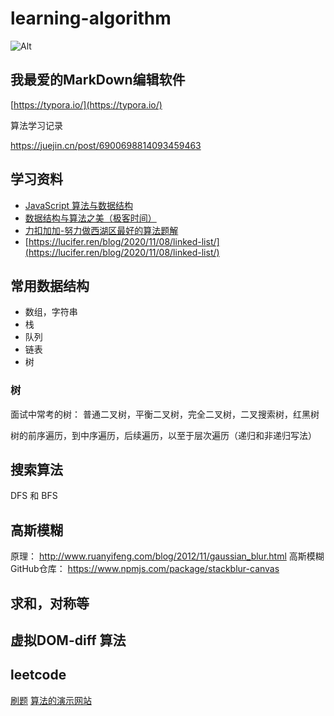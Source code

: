 # learning-algorithm

![Alt](https://repobeats.axiom.co/api/embed/fd8670d00c87c4765ace219f1918df86873b80ed.svg "Repobeats analytics image")

## 我最爱的MarkDown编辑软件

[https://typora.io/](https://typora.io/)

算法学习记录

https://juejin.cn/post/6900698814093459463


## 学习资料

* [JavaScript 算法与数据结构](https://github.com/trekhleb/javascript-algorithms/blob/master/README.zh-CN.md)
* [数据结构与算法之美（极客时间）](https://time.geekbang.org/column/article/41802)
* [力扣加加-努力做西湖区最好的算法题解](https://leetcode-solution-leetcode-pp.gitbook.io/leetcode-solution/thinkings/tree#dan-shuang-di-gui)
* [https://lucifer.ren/blog/2020/11/08/linked-list/](https://lucifer.ren/blog/2020/11/08/linked-list/)
## 常用数据结构

* 数组，字符串
* 栈
* 队列
* 链表
* 树


### 树

面试中常考的树： 普通二叉树，平衡二叉树，完全二叉树，二叉搜索树，红黑树

树的前序遍历，到中序遍历，后续遍历，以至于层次遍历（递归和非递归写法）




## 搜索算法

DFS 和 BFS



## 高斯模糊

原理： http://www.ruanyifeng.com/blog/2012/11/gaussian_blur.html
高斯模糊GitHub仓库： https://www.npmjs.com/package/stackblur-canvas


## 求和，对称等


## 虚拟DOM-diff 算法

## leetcode

[刷题](https://github.com/azl397985856/leetcode)
[算法的演示网站](https://recursion.vercel.app/%E3%80%82)

